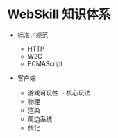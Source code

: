 # WebSkill 知识体系

- 标准／规范
  - [HTTP](https://eyvic.github.io/2018/05/16/HTTP/)
  - W3C
  - ECMAScript
    
- 客户端
  - 游戏可玩性
  - 核心玩法
  - 物理
  - 渲染
  - 周边系统
  - 优化
